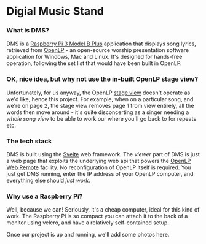 # Digial Music Stand

### What is DMS?

DMS is a [Raspberry Pi 3 Model B Plus](https://www.raspberrypi.org/products/raspberry-pi-3-model-b-plus/) application that displays song lyrics, retrieved from [OpenLP](https://openlp.org/) - an open-source worship presentation software application for Windows, Mac and Linux. It's designed for hands-free operation, following the set list that would have been built in OpenLP.

### OK, nice idea, but why not use the in-built OpenLP stage view?

Unfortunately, for us anyway, the OpenLP [stage view](http://manual.openlp.org/stage_view.html) doesn't operate as we'd like, hence this project. For example, when on a particular song, and we're on page 2, the stage view removes page 1 from view entirely, all the words then move around - it's quite disconcerting as a singer needing a _whole song view_ to be able to work our where you'll go back to for repeats etc.

### The tech stack

DMS is built using the [Svelte](https://svelte.dev/) web framework. The _viewer_ part of DMS is just a web page that exploits the underlying web api that powers the [OpenLP Web Remote](http://manual.openlp.org/web_remote.html) facility. No reconfiguration of OpenLP itself is required. You just get DMS running, enter the IP address of your OpenLP computer, and everything else should _just work_.

### Why use a Raspberry Pi?

Well, because we can! Seriously, it's a cheap computer, ideal for this kind of work. The Raspberry Pi is so compact you can attach it to the back of a monitor using velcro, and have a relatively self-contained setup.

Once our project is up and running, we'll add some photos here.
